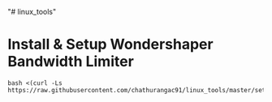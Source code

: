 "# linux_tools" 

# Install & Setup Wondershaper Bandwidth Limiter

```
bash <(curl -Ls https://raw.githubusercontent.com/chathurangac91/linux_tools/master/setup_wondershaper.sh)
```
